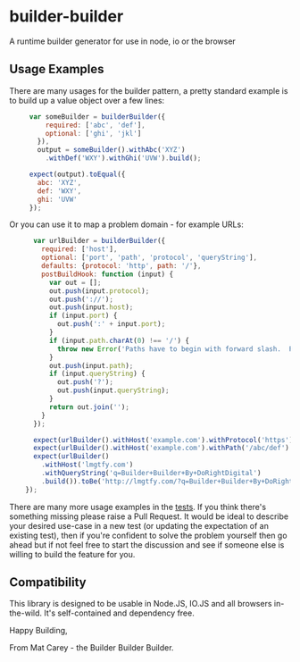 # builder-builder
A runtime builder generator for use in node, io or the browser

## Usage Examples

There are many usages for the builder pattern, a pretty standard example is to build up a value object over a few lines:

 ````javascript
      var someBuilder = builderBuilder({
          required: ['abc', 'def'],
          optional: ['ghi', 'jkl']
        }),
        output = someBuilder().withAbc('XYZ')
          .withDef('WXY').withGhi('UVW').build();

      expect(output).toEqual({
        abc: 'XYZ',
        def: 'WXY',
        ghi: 'UVW'
      });
````

Or you can use it to map a problem domain - for example URLs:

````javascript
      var urlBuilder = builderBuilder({
        required: ['host'],
        optional: ['port', 'path', 'protocol', 'queryString'],
        defaults: {protocol: 'http', path: '/'},
        postBuildHook: function (input) {
          var out = [];
          out.push(input.protocol);
          out.push('://');
          out.push(input.host);
          if (input.port) {
            out.push(':' + input.port);
          }
          if (input.path.charAt(0) !== '/') {
            throw new Error('Paths have to begin with forward slash.  Path provdied was: ' + input.path);
          }
          out.push(input.path);
          if (input.queryString) {
            out.push('?');
            out.push(input.queryString);
          }
          return out.join('');
        }
      });

      expect(urlBuilder().withHost('example.com').withProtocol('https').build()).toBe('https://example.com/');
      expect(urlBuilder().withHost('example.com').withPath('/abc/def').build()).toBe('http://example.com/abc/def');
      expect(urlBuilder()
        .withHost('lmgtfy.com')
        .withQueryString('q=Builder+Builder+By+DoRightDigital')
        .build()).toBe('http://lmgtfy.com/?q=Builder+Builder+By+DoRightDigital');
    });
 ````

There are many more usage examples in the [tests](specs).  If you think there's something missing please raise a
 Pull Request.  It would be ideal to describe your desired use-case in a new test (or updating the expectation of an
 existing test), then if you're confident to solve the problem yourself then go ahead but if not feel free to start the
 discussion and see if someone else is willing to build the feature for you.

## Compatibility

This library is designed to be usable in Node.JS, IO.JS and all browsers in-the-wild.  It's self-contained and dependency free.

Happy Building,

From Mat Carey - the Builder Builder Builder.